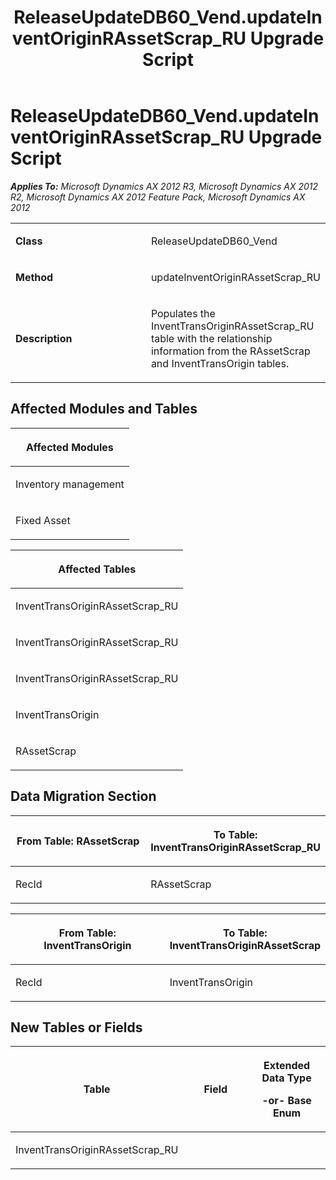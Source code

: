 ﻿---
title: ReleaseUpdateDB60_Vend.updateInventOriginRAssetScrap_RU Upgrade Script
TOCTitle: ReleaseUpdateDB60_Vend.updateInventOriginRAssetScrap_RU Upgrade Script
ms:assetid: 7c51a4a6-5e45-2a80-acb3-9924c9d1e1cc
ms:mtpsurl: https://msdn.microsoft.com/en-us/library/JJ719472(v=AX.60)
ms:contentKeyID: 49709262
ms.date: 05/18/2015
mtps_version: v=AX.60
---

# ReleaseUpdateDB60\_Vend.updateInventOriginRAssetScrap\_RU Upgrade Script 


_**Applies To:** Microsoft Dynamics AX 2012 R3, Microsoft Dynamics AX 2012 R2, Microsoft Dynamics AX 2012 Feature Pack, Microsoft Dynamics AX 2012_

<table>
<colgroup>
<col style="width: 50%" />
<col style="width: 50%" />
</colgroup>
<tbody>
<tr class="odd">
<td><p><strong>Class</strong></p></td>
<td><p>ReleaseUpdateDB60_Vend</p></td>
</tr>
<tr class="even">
<td><p><strong>Method</strong></p></td>
<td><p>updateInventOriginRAssetScrap_RU</p></td>
</tr>
<tr class="odd">
<td><p><strong>Description</strong></p></td>
<td><p>Populates the InventTransOriginRAssetScrap_RU table with the relationship information from the RAssetScrap and InventTransOrigin tables.</p></td>
</tr>
</tbody>
</table>


## Affected Modules and Tables

<table>
<colgroup>
<col style="width: 100%" />
</colgroup>
<thead>
<tr class="header">
<th><p>Affected Modules</p></th>
</tr>
</thead>
<tbody>
<tr class="odd">
<td><p>Inventory management</p></td>
</tr>
<tr class="even">
<td><p>Fixed Asset</p></td>
</tr>
</tbody>
</table>


<table>
<colgroup>
<col style="width: 100%" />
</colgroup>
<thead>
<tr class="header">
<th><p>Affected Tables</p></th>
</tr>
</thead>
<tbody>
<tr class="odd">
<td><p>InventTransOriginRAssetScrap_RU</p></td>
</tr>
<tr class="even">
<td><p>InventTransOriginRAssetScrap_RU</p></td>
</tr>
<tr class="odd">
<td><p>InventTransOriginRAssetScrap_RU</p></td>
</tr>
<tr class="even">
<td><p>InventTransOrigin</p></td>
</tr>
<tr class="odd">
<td><p>RAssetScrap</p></td>
</tr>
</tbody>
</table>


## Data Migration Section

<table>
<colgroup>
<col style="width: 50%" />
<col style="width: 50%" />
</colgroup>
<thead>
<tr class="header">
<th><p>From Table: RAssetScrap</p></th>
<th><p>To Table: InventTransOriginRAssetScrap_RU</p></th>
</tr>
</thead>
<tbody>
<tr class="odd">
<td><p>RecId</p></td>
<td><p>RAssetScrap</p></td>
</tr>
</tbody>
</table>


<table>
<colgroup>
<col style="width: 50%" />
<col style="width: 50%" />
</colgroup>
<thead>
<tr class="header">
<th><p>From Table: InventTransOrigin</p></th>
<th><p>To Table: InventTransOriginRAssetScrap</p></th>
</tr>
</thead>
<tbody>
<tr class="odd">
<td><p>RecId</p></td>
<td><p>InventTransOrigin</p></td>
</tr>
</tbody>
</table>


## New Tables or Fields

<table>
<colgroup>
<col style="width: 33%" />
<col style="width: 33%" />
<col style="width: 33%" />
</colgroup>
<thead>
<tr class="header">
<th><p>Table</p></th>
<th><p>Field</p></th>
<th><p>Extended Data Type</p>
<p>-or- Base Enum</p></th>
</tr>
</thead>
<tbody>
<tr class="odd">
<td><p>InventTransOriginRAssetScrap_RU</p></td>
<td><p></p></td>
<td><p></p></td>
</tr>
</tbody>
</table>

  


